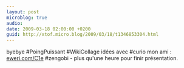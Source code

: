 ```yaml
---
layout: post
microblog: true
audio: 
date: 2009-03-18 02:00:00 +0200
guid: http://xtof.micro.blog/2009/03/18/t1346853304.html
---
```

byebye #PoingPuissant #WikiCollage idées avec #curio mon ami :  [eweri.com/C1e](http://eweri.com/C1e) #zengobi - plus qu'une heure pour finir présentation.

